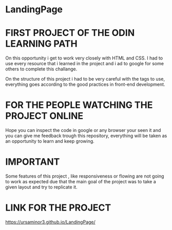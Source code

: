 # LandingPage


<h1>FIRST PROJECT OF THE ODIN LEARNING PATH</h1>

On this opportunity i get to work very closely with HTML and CSS. I had to use every resource that i learned in the project and i ad to google for some others to complete this challange.

On the structure of this project i had to be very careful with the tags to use, everything goes according to the good practices in front-end development. 

<h1>FOR THE PEOPLE WATCHING THE PROJECT ONLINE</h1>

Hope you can inspect the code in google or any browser your seen it and you can give me feedback trough this repository, everything will be taken as an opportunity to learn and keep growing.

<h1>IMPORTANT</h1>

Some features of this project , like responsiveness or flowing are not going to work as expected due that the main goal of the project was to take a given layout and try to replicate it.

<h1>LINK FOR THE PROJECT</h1>

https://ursaminor3.github.io/LandingPage/